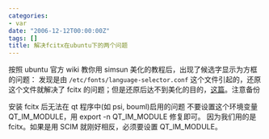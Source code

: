 ```yaml
---
categories:
- var
date: "2006-12-12T00:00:00Z"
tags: []
title: 解决fcitx在ubuntu下的两个问题
---
```


按照 ubuntu 官方 wiki 教你用 simsun 美化的教程后，出现了候选字显示为方框的问题：
发现是由 `/etc/fonts/language-selector.conf` 这个文件引起的，还原这个文件就解决了 fcitx 的问题；但是还原后达不到美化的目的，[这篇](参考http://s5unty.blogspot.com/2006/12/ubuntusimsun.html)。注意备份

安装 fcitx 后无法在 qt 程序中(如 psi, bouml)启用的问题
不要设置这个环境变量 QT_IM_MODULE，用 export -n QT_IM_MODULE 修复即可。
因为我们用的是 fcitx。如果是用 SCIM 就刚好相反，必须要设置 QT_IM_MODULE。

